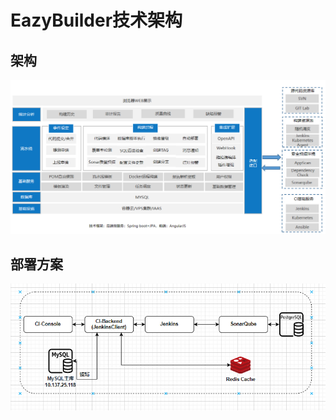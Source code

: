  

# **EazyBuilder技术架构**


## 架构
<img src="doc/referencebook/v1.0.0/images/1.0.0/jiagou.png" width="900px"></img>

## 部署方案
<img src="doc/referencebook/v1.0.0/images/1.0.0/bushujiagou.png" width="900px"></img>
